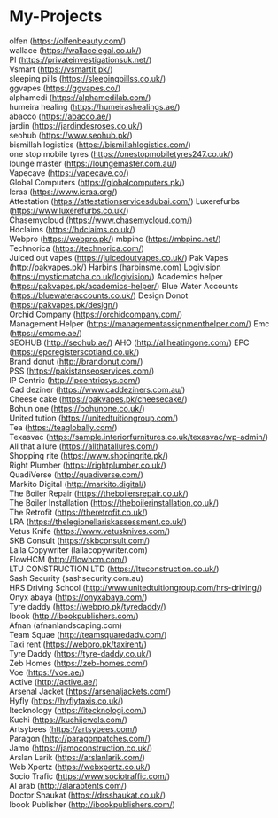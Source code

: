 # My-Projects
olfen (https://olfenbeauty.com/)  
wallace (https://wallacelegal.co.uk/)  
PI (https://privateinvestigationsuk.net/)  
Vsmart (https://vsmartit.pk/)  
sleeping pills (https://sleepingpillss.co.uk/)  
ggvapes (https://ggvapes.co/)  
alphamedi (https://alphamedilab.com/)  
humeira healing (https://humeirashealings.ae/)  
abacco (https://abacco.ae/)  
jardin (https://jardindesroses.co.uk/)  
seohub (https://www.seohub.pk/)  
bismillah logistics (https://bismillahlogistics.com/)  
one stop mobile tyres (https://onestopmobiletyres247.co.uk/)  
lounge master (https://loungemaster.com.au/)  
Vapecave (https://vapecave.co/)  
Global Computers (https://globalcomputers.pk/)  
Icraa (https://www.icraa.org/)  
Attestation (https://attestationservicesdubai.com/) 
Luxerefurbs (https://www.luxerefurbs.co.uk/)  
Chasemycloud (https://www.chasemycloud.com/)  
Hdclaims (https://hdclaims.co.uk/)  
Webpro (https://webpro.pk/) 
mbpinc (https://mbpinc.net/)  
Technorica (https://technorica.com/)  
Juiced out vapes (https://juicedoutvapes.co.uk/) 
Pak Vapes (http://pakvapes.pk/) 
Harbins (harbinsme.com) 
Logivision (https://mysticmatcha.co.uk/logivision/) 
Academics helper (https://pakvapes.pk/academics-helper/) 
Blue Water Accounts (https://bluewateraccounts.co.uk/) 
Design Donot (https://pakvapes.pk/design/)   
Orchid Company (https://orchidcompany.com/)    
Management Helper (https://managementassignmenthelper.com/) 
Emc (https://emcme.ae/)   
SEOHUB (http://seohub.ae/) 
AHO (http://allheatingone.com/) 
EPC (https://epcregisterscotland.co.uk/)  
Brand donut (http://brandonut.com/)   
PSS (https://pakistanseoservices.com/)   
IP Centric (http://ipcentricsys.com/)    
Cad deziner (https://www.caddeziners.com.au/)   
Cheese cake (https://pakvapes.pk/cheesecake/)    
Bohun one (https://bohunone.co.uk/)       
United tution (https://unitedtuitiongroup.com/)      
Tea (https://teaglobally.com/)        
Texasvac (https://sample.interiorfurnitures.co.uk/texasvac/wp-admin/)     
All that allure (https://allthatallures.com/)    
Shopping rite (https://www.shopingrite.pk/)   
Right Plumber (https://rightplumber.co.uk/)    
QuadiVerse (http://quadiverse.com/)     
Markito Digital (http://markito.digital/)     
The Boiler Repair (https://theboilersrepair.co.uk/)     
The Boiler Installation (https://theboilerinstallation.co.uk/)     
The Retrofit (https://theretrofit.co.uk/)     
LRA (https://thelegionellariskassessment.co.uk/)     
Vetus Knife (https://www.vetusknives.com/)     
SKB Consult (https://skbconsult.com/)     
Laila Copywriter (lailacopywriter.com)     
FlowHCM (http://flowhcm.com/)     
LTU CONSTRUCTION LTD (https://ltuconstruction.co.uk/)     
Sash Security (sashsecurity.com.au)     
HRS Driving School (http://www.unitedtuitiongroup.com/hrs-driving/)     
Onyx abaya (https://onyxabaya.com/)     
Tyre daddy (https://webpro.pk/tyredaddy/)     
Ibook (http://ibookpublishers.com/)     
Afnan (afnanlandscaping.com)      
Team Squae (http://teamsquaredadv.com/)          
Taxi rent (https://webpro.pk/taxirent/)     
Tyre Daddy (https://tyre-daddy.co.uk/)     
Zeb Homes (https://zeb-homes.com/)     
Voe (https://voe.ae/)     
Active (http://active.ae/)     
Arsenal Jacket (https://arsenaljackets.com/)     
Hyfly (https://hyflytaxis.co.uk/)     
Itecknology (https://itecknologi.com/)     
Kuchi (https://kuchijewels.com/)     
Artsybees (https://artsybees.com/)     
Paragon (http://paragonpatches.com/)     
Jamo (https://jamoconstruction.co.uk/)     
Arslan Larik (https://arslanlarik.com/)     
Web Xpertz (https://webxpertz.co.uk/)     
Socio Trafic (https://www.sociotraffic.com/)     
Al arab (http://alarabtents.com/)     
Doctor Shaukat (https://drsshaukat.co.uk/)     
Ibook Publisher (http://ibookpublishers.com/)     
